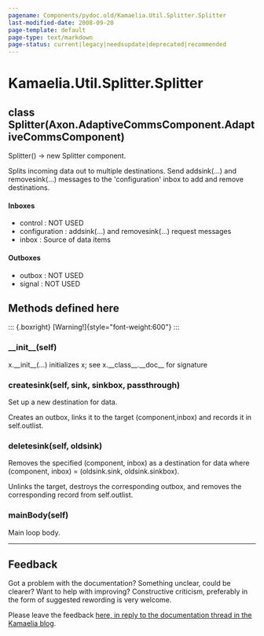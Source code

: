 ```yaml
---
pagename: Components/pydoc.old/Kamaelia.Util.Splitter.Splitter
last-modified-date: 2008-09-20
page-template: default
page-type: text/markdown
page-status: current|legacy|needsupdate|deprecated|recommended
---
```

Kamaelia.Util.Splitter.Splitter
===============================

class Splitter(Axon.AdaptiveCommsComponent.AdaptiveCommsComponent)
------------------------------------------------------------------

Splitter() -\> new Splitter component.

Splits incoming data out to multiple destinations. Send addsink(\...)
and removesink(\...) messages to the \'configuration\' inbox to add and
remove destinations.

#### Inboxes

-   control : NOT USED
-   configuration : addsink(\...) and removesink(\...) request messages
-   inbox : Source of data items

#### Outboxes

-   outbox : NOT USED
-   signal : NOT USED

Methods defined here
--------------------

::: {.boxright}
[Warning!]{style="font-weight:600"}
:::

### \_\_init\_\_(self)

x.\_\_init\_\_(\...) initializes x; see x.\_\_class\_\_.\_\_doc\_\_ for
signature

### createsink(self, sink, sinkbox, passthrough)

Set up a new destination for data.

Creates an outbox, links it to the target (component,inbox) and records
it in self.outlist.

### deletesink(self, oldsink)

Removes the specified (component, inbox) as a destination for data where
(component, inbox) = (oldsink.sink, oldsink.sinkbox).

Unlinks the target, destroys the corresponding outbox, and removes the
corresponding record from self.outlist.

### mainBody(self)

Main loop body.

------------------------------------------------------------------------

Feedback
--------

Got a problem with the documentation? Something unclear, could be
clearer? Want to help with improving? Constructive criticism, preferably
in the form of suggested rewording is very welcome.

Please leave the feedback [here, in reply to the documentation thread in
the Kamaelia
blog](http://kamaelia.sourceforge.net/cgi-bin/blog/blog.cgi?rm=addpostcomment&postid=1131454685).
